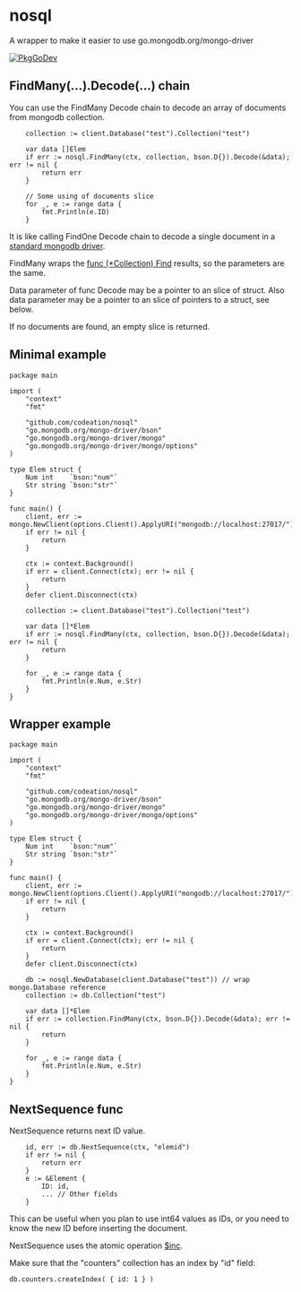 # nosql
A wrapper to make it easier to use go.mongodb.org/mongo-driver

[![PkgGoDev](https://pkg.go.dev/badge/codeation/nosql)](https://pkg.go.dev/github.com/codeation/nosql)

## FindMany(...).Decode(...) chain

You can use the FindMany Decode chain to decode an array of documents from mongodb collection.

```
	collection := client.Database("test").Collection("test")

	var data []Elem
	if err := nosql.FindMany(ctx, collection, bson.D{}).Decode(&data); err != nil {
		return err
	}

	// Some using of documents slice
	for _, e := range data {
		fmt.Println(e.ID)
	}

```

It is like calling FindOne Decode chain to decode a single document in a
[standard mongodb driver](https://godoc.org/go.mongodb.org/mongo-driver/mongo).

FindMany wraps the
[func (*Collection) Find](https://godoc.org/go.mongodb.org/mongo-driver/mongo#Collection.Find)
results, so the parameters are the same.

Data parameter of func Decode may be a pointer to an slice of struct.
Also data parameter may be a pointer to an slice of pointers to a struct, see below.

If no documents are found, an empty slice is returned.

## Minimal example

```
package main

import (
	"context"
	"fmt"

	"github.com/codeation/nosql"
	"go.mongodb.org/mongo-driver/bson"
	"go.mongodb.org/mongo-driver/mongo"
	"go.mongodb.org/mongo-driver/mongo/options"
)

type Elem struct {
	Num int    `bson:"num"`
	Str string `bson:"str"`
}

func main() {
	client, err := mongo.NewClient(options.Client().ApplyURI("mongodb://localhost:27017/"))
	if err != nil {
		return
	}

	ctx := context.Background()
	if err = client.Connect(ctx); err != nil {
		return
	}
	defer client.Disconnect(ctx)

	collection := client.Database("test").Collection("test")

	var data []*Elem
	if err := nosql.FindMany(ctx, collection, bson.D{}).Decode(&data); err != nil {
		return
	}

	for _, e := range data {
		fmt.Println(e.Num, e.Str)
	}
}
```

## Wrapper example

```
package main

import (
	"context"
	"fmt"

	"github.com/codeation/nosql"
	"go.mongodb.org/mongo-driver/bson"
	"go.mongodb.org/mongo-driver/mongo"
	"go.mongodb.org/mongo-driver/mongo/options"
)

type Elem struct {
	Num int    `bson:"num"`
	Str string `bson:"str"`
}

func main() {
	client, err := mongo.NewClient(options.Client().ApplyURI("mongodb://localhost:27017/"))
	if err != nil {
		return
	}

	ctx := context.Background()
	if err = client.Connect(ctx); err != nil {
		return
	}
	defer client.Disconnect(ctx)

	db := nosql.NewDatabase(client.Database("test")) // wrap mongo.Database reference
	collection := db.Collection("test")

	var data []*Elem
	if err := collection.FindMany(ctx, bson.D{}).Decode(&data); err != nil {
		return
	}

	for _, e := range data {
		fmt.Println(e.Num, e.Str)
	}
}
```

## NextSequence func

NextSequence returns next ID value.

```
    id, err := db.NextSequence(ctx, "elemid")
    if err != nil {
        return err
    }
    e := &Element {
        ID: id,
        ... // Other fields
    }
```

This can be useful when you plan to use int64 values as IDs,
or you need to know the new ID before inserting the document.

NextSequence uses the atomic operation
[$inc](https://docs.mongodb.com/manual/reference/operator/update/inc/).

Make sure that the "counters" collection has an index by "id" field:

```
db.counters.createIndex( { id: 1 } )
```

